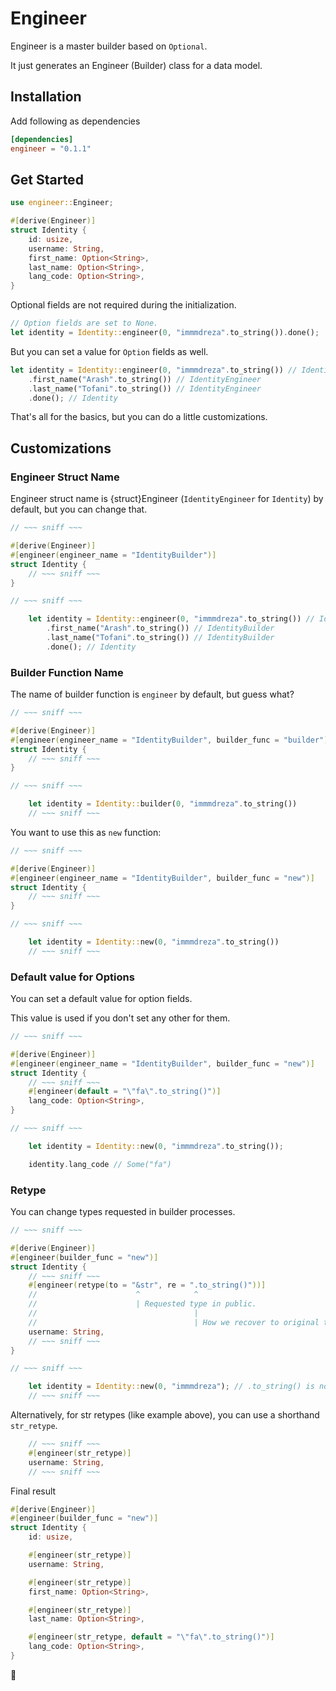 # Engineer

Engineer is a master builder based on `Optional`.

It just generates an Engineer (Builder) class for a data model.

## Installation

Add following as dependencies

```toml
[dependencies]
engineer = "0.1.1"
```

## Get Started

```rust
use engineer::Engineer;

#[derive(Engineer)]
struct Identity {
    id: usize,
    username: String,
    first_name: Option<String>,
    last_name: Option<String>,
    lang_code: Option<String>,
}
```

Optional fields are not required during the initialization.

```rust
// Option fields are set to None.
let identity = Identity::engineer(0, "immmdreza".to_string()).done();
```

But you can set a value for `Option` fields as well.

```rust
let identity = Identity::engineer(0, "immmdreza".to_string()) // IdentityEngineer
    .first_name("Arash".to_string()) // IdentityEngineer
    .last_name("Tofani".to_string()) // IdentityEngineer
    .done(); // Identity
```

That's all for the basics, but you can do a little customizations.

## Customizations

### Engineer Struct Name

Engineer struct name is {struct}Engineer (`IdentityEngineer` for `Identity`) by default, but you can change that.

```rust
// ~~~ sniff ~~~

#[derive(Engineer)]
#[engineer(engineer_name = "IdentityBuilder")]
struct Identity {
    // ~~~ sniff ~~~
}

// ~~~ sniff ~~~

    let identity = Identity::engineer(0, "immmdreza".to_string()) // IdentityBuilder
        .first_name("Arash".to_string()) // IdentityBuilder
        .last_name("Tofani".to_string()) // IdentityBuilder
        .done(); // Identity
```

### Builder Function Name

The name of builder function is `engineer` by default, but guess what?

```rust
// ~~~ sniff ~~~

#[derive(Engineer)]
#[engineer(engineer_name = "IdentityBuilder", builder_func = "builder")]
struct Identity {
    // ~~~ sniff ~~~
}

// ~~~ sniff ~~~

    let identity = Identity::builder(0, "immmdreza".to_string())
    // ~~~ sniff ~~~
```

You want to use this as `new` function:

```rust
// ~~~ sniff ~~~

#[derive(Engineer)]
#[engineer(engineer_name = "IdentityBuilder", builder_func = "new")]
struct Identity {
    // ~~~ sniff ~~~
}

// ~~~ sniff ~~~

    let identity = Identity::new(0, "immmdreza".to_string())
    // ~~~ sniff ~~~
```

### Default value for Options

You can set a default value for option fields.

This value is used if you don't set any other for them.

```rust
// ~~~ sniff ~~~

#[derive(Engineer)]
#[engineer(engineer_name = "IdentityBuilder", builder_func = "new")]
struct Identity {
    // ~~~ sniff ~~~
    #[engineer(default = "\"fa\".to_string()")]
    lang_code: Option<String>,
}

// ~~~ sniff ~~~

    let identity = Identity::new(0, "immmdreza".to_string());

    identity.lang_code // Some("fa")
```

### Retype

You can change types requested in builder processes.

```rust
// ~~~ sniff ~~~

#[derive(Engineer)]
#[engineer(builder_func = "new")]
struct Identity {
    // ~~~ sniff ~~~
    #[engineer(retype(to = "&str", re = ".to_string()"))]
    //                      ^            ^
    //                      | Requested type in public.
    //                                   |
    //                                   | How we recover to original type.
    username: String,
    // ~~~ sniff ~~~
}

// ~~~ sniff ~~~

    let identity = Identity::new(0, "immmdreza"); // .to_string() is not needed.
    // ~~~ sniff ~~~
```

Alternatively, for str retypes (like example above), you can use a shorthand `str_retype`.

```rust
    // ~~~ sniff ~~~
    #[engineer(str_retype)]
    username: String,
    // ~~~ sniff ~~~
```

Final result

```rust
#[derive(Engineer)]
#[engineer(builder_func = "new")]
struct Identity {
    id: usize,

    #[engineer(str_retype)]
    username: String,

    #[engineer(str_retype)]
    first_name: Option<String>,

    #[engineer(str_retype)]
    last_name: Option<String>,

    #[engineer(str_retype, default = "\"fa\".to_string()")]
    lang_code: Option<String>,
}
```

🧀

